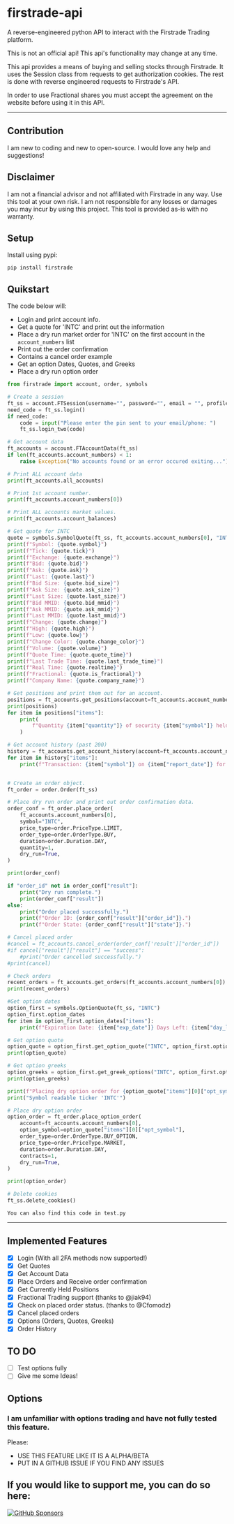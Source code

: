 # firstrade-api

A reverse-engineered python API to interact with the Firstrade Trading platform.

This is not an official api! This api's functionality may change at any time.

This api provides a means of buying and selling stocks through Firstrade. It uses the Session class from requests to get authorization cookies. The rest is done with reverse engineered requests to Firstrade's API.

In order to use Fractional shares you must accept the agreement on the website before using it in this API.

---

## Contribution

I am new to coding and new to open-source. I would love any help and suggestions!

## Disclaimer
I am not a financial advisor and not affiliated with Firstrade in any way. Use this tool at your own risk. I am not responsible for any losses or damages you may incur by using this project. This tool is provided as-is with no warranty.

## Setup

Install using pypi:

```
pip install firstrade
```

## Quikstart

The code below will:
- Login and print account info.
- Get a quote for 'INTC' and print out the information
- Place a dry run market order for 'INTC' on the first account in the `account_numbers` list
- Print out the order confirmation
- Contains a cancel order example
- Get an option Dates, Quotes, and Greeks
- Place a dry run option order

```python
from firstrade import account, order, symbols

# Create a session
ft_ss = account.FTSession(username="", password="", email = "", profile_path="")
need_code = ft_ss.login()
if need_code:
    code = input("Please enter the pin sent to your email/phone: ")
    ft_ss.login_two(code)

# Get account data
ft_accounts = account.FTAccountData(ft_ss)
if len(ft_accounts.account_numbers) < 1:
    raise Exception("No accounts found or an error occured exiting...")

# Print ALL account data
print(ft_accounts.all_accounts)

# Print 1st account number.
print(ft_accounts.account_numbers[0])

# Print ALL accounts market values.
print(ft_accounts.account_balances)

# Get quote for INTC
quote = symbols.SymbolQuote(ft_ss, ft_accounts.account_numbers[0], "INTC")
print(f"Symbol: {quote.symbol}")
print(f"Tick: {quote.tick}")
print(f"Exchange: {quote.exchange}")
print(f"Bid: {quote.bid}")
print(f"Ask: {quote.ask}")
print(f"Last: {quote.last}")
print(f"Bid Size: {quote.bid_size}")
print(f"Ask Size: {quote.ask_size}")
print(f"Last Size: {quote.last_size}")
print(f"Bid MMID: {quote.bid_mmid}")
print(f"Ask MMID: {quote.ask_mmid}")
print(f"Last MMID: {quote.last_mmid}")
print(f"Change: {quote.change}")
print(f"High: {quote.high}")
print(f"Low: {quote.low}")
print(f"Change Color: {quote.change_color}")
print(f"Volume: {quote.volume}")
print(f"Quote Time: {quote.quote_time}")
print(f"Last Trade Time: {quote.last_trade_time}")
print(f"Real Time: {quote.realtime}")
print(f"Fractional: {quote.is_fractional}")
print(f"Company Name: {quote.company_name}")

# Get positions and print them out for an account.
positions = ft_accounts.get_positions(account=ft_accounts.account_numbers[1])
print(positions)
for item in positions["items"]:
    print(
        f"Quantity {item["quantity"]} of security {item["symbol"]} held in account {ft_accounts.account_numbers[1]}"
    )

# Get account history (past 200)
history = ft_accounts.get_account_history(account=ft_accounts.account_numbers[0])
for item in history["items"]:
    print(f"Transaction: {item["symbol"]} on {item["report_date"]} for {item["amount"]}.")


# Create an order object.
ft_order = order.Order(ft_ss)

# Place dry run order and print out order confirmation data.
order_conf = ft_order.place_order(
    ft_accounts.account_numbers[0],
    symbol="INTC",
    price_type=order.PriceType.LIMIT,
    order_type=order.OrderType.BUY,
    duration=order.Duration.DAY,
    quantity=1,
    dry_run=True,
)

print(order_conf)

if "order_id" not in order_conf["result"]:
    print("Dry run complete.")
    print(order_conf["result"])
else:
    print("Order placed successfully.")
    print(f"Order ID: {order_conf["result"]["order_id"]}.")
    print(f"Order State: {order_conf["result"]["state"]}.")

# Cancel placed order
#cancel = ft_accounts.cancel_order(order_conf['result']["order_id"])
#if cancel["result"]["result"] == "success":
    #print("Order cancelled successfully.")
#print(cancel)

# Check orders
recent_orders = ft_accounts.get_orders(ft_accounts.account_numbers[0])
print(recent_orders)

#Get option dates
option_first = symbols.OptionQuote(ft_ss, "INTC")
option_first.option_dates
for item in option_first.option_dates["items"]:
    print(f"Expiration Date: {item["exp_date"]} Days Left: {item["day_left"]} Expiration Type: {item["exp_type"]}")

# Get option quote
option_quote = option_first.get_option_quote("INTC", option_first.option_dates["items"][0]["exp_date"])
print(option_quote)

# Get option greeks
option_greeks = option_first.get_greek_options("INTC", option_first.option_dates["items"][0]["exp_date"])
print(option_greeks)

print(f"Placing dry option order for {option_quote["items"][0]["opt_symbol"]} with a price of {option_quote["items"][0]["ask"]}.")
print("Symbol readable ticker 'INTC'")

# Place dry option order
option_order = ft_order.place_option_order(
    account=ft_accounts.account_numbers[0],
    option_symbol=option_quote["items"][0]["opt_symbol"],
    order_type=order.OrderType.BUY_OPTION,
    price_type=order.PriceType.MARKET,
    duration=order.Duration.DAY,
    contracts=1,
    dry_run=True,
)

print(option_order)

# Delete cookies
ft_ss.delete_cookies()
```

`You can also find this code in test.py`

---

## Implemented Features

- [x] Login (With all 2FA methods now supported!) 
- [x] Get Quotes
- [x] Get Account Data
- [x] Place Orders and Receive order confirmation
- [x] Get Currently Held Positions
- [x] Fractional Trading support (thanks to @jiak94)
- [x] Check on placed order status. (thanks to @Cfomodz)
- [x] Cancel placed orders
- [x] Options (Orders, Quotes, Greeks)
- [x] Order History

## TO DO

- [ ] Test options fully
- [ ] Give me some Ideas!

## Options

### I am unfamiliar with options trading and have not fully tested this feature.

Please:
- USE THIS FEATURE LIKE IT IS A ALPHA/BETA
- PUT IN A GITHUB ISSUE IF YOU FIND ANY ISSUES

## If you would like to support me, you can do so here:
[![GitHub Sponsors](https://img.shields.io/github/sponsors/maxxrk?style=social)](https://github.com/sponsors/maxxrk)